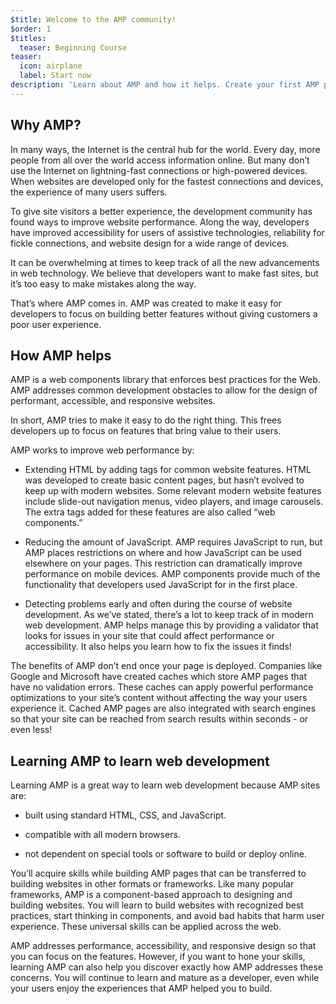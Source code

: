 ```yaml
---
$title: Welcome to the AMP community!
$order: 1
$titles:
  teaser: Beginning Course
teaser:
  icon: airplane
  label: Start now
description: 'Learn about AMP and how it helps. Create your first AMP page!'
---
```


## Why AMP?

In many ways, the Internet is the central hub for the world. Every day, more people from all over the world access information online. But many don’t use the Internet on lightning-fast connections or high-powered devices. When websites are developed only for the fastest connections and devices, the experience of many users suffers.

To give site visitors a better experience, the development community has found ways to improve website performance. Along the way, developers have improved accessibility for users of assistive technologies, reliability for fickle connections, and website design for a wide range of devices.

It can be overwhelming at times to keep track of all the new advancements in web technology. We believe that developers want to make fast sites, but it’s too easy to make mistakes along the way.

That’s where AMP comes in. AMP was created to make it easy for developers to focus on building better features without giving customers a poor user experience.

## How AMP helps

AMP is a web components library that enforces best practices for the Web. AMP addresses common development obstacles to allow for the design of performant, accessible, and responsive websites.

In short, AMP tries to make it easy to do the right thing. This frees developers up to focus on features that bring value to their users.

AMP works to improve web performance by:

- Extending HTML by adding tags for common website features. HTML was developed to create basic content pages, but hasn’t evolved to keep up with modern websites. Some relevant modern website features include slide-out navigation menus, video players, and image carousels. The extra tags added for these features are also called “web components.”

- Reducing the amount of JavaScript. AMP requires JavaScript to run, but AMP places restrictions on where and how JavaScript can be used elsewhere on your pages. This restriction can dramatically improve performance on mobile devices. AMP components provide much of the functionality that developers used JavaScript for in the first place.

- Detecting problems early and often during the course of website development. As we’ve stated, there’s a lot to keep track of in modern web development. AMP helps manage this by providing a validator that looks for issues in your site that could affect performance or accessibility. It also helps you learn how to fix the issues it finds!

The benefits of AMP don’t end once your page is deployed. Companies like Google and Microsoft have created caches which store AMP pages that have no validation errors. These caches can apply powerful performance optimizations to your site’s content without affecting the way your users experience it. Cached AMP pages are also integrated with search engines so that your site can be reached from search results within seconds - or even less!

## Learning AMP to learn web development

Learning AMP is a great way to learn web development because AMP sites are:

- built using standard HTML, CSS, and JavaScript.

- compatible with all modern browsers.

- not dependent on special tools or software to build or deploy online.

You’ll acquire skills while building AMP pages that can be transferred to building websites in other formats or frameworks. Like many popular frameworks, AMP is a component-based approach to designing and building websites. You will learn to build websites with recognized best practices, start thinking in components, and avoid bad habits that harm user experience. These universal skills can be applied across the web.

AMP addresses performance, accessibility, and responsive design so that you can focus on the features. However, if you want to hone your skills, learning AMP can also help you discover exactly how AMP addresses these concerns. You will continue to learn and mature as a developer, even while your users enjoy the experiences that AMP helped you to build.
